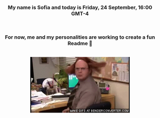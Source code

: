


<div align="center">
<h3 >My name is Sofia and today is Friday, 24 September, 16:00 GMT-4</h3><br>
<h3 >For now, me and my personalities are working to create a fun Readme 👋
</h3><br>
<img src='img/dwight.gif' alt='working...'/>
</div>
